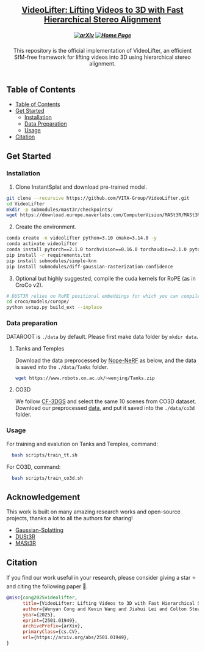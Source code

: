 <h2 align="center"> <a href="https://arxiv.org/abs/2501.01949">VideoLifter: Lifting Videos to 3D with Fast Hierarchical Stereo Alignment </a>

<h5 align="center">

[![arXiv](https://img.shields.io/badge/Arxiv-2501.01949-b31b1b.svg?logo=arXiv)](https://arxiv.org/abs/2501.01949) 
[![Home Page](https://img.shields.io/badge/Project-Website-green.svg)](https://videolifter.github.io/) 
</h5>

<div align="center">
This repository is the official implementation of VideoLifter, an efficient SfM-free framework for lifting videos into 3D using hierarchical stereo alignment.
</div>
<br>

## Table of Contents

- [Table of Contents](#table-of-contents)
- [Get Started](#get-started)
  - [Installation](#installation)
  - [Data Preparation](#data-preparation)
  - [Usage](#usage)
- [Citation](#citation)


## Get Started

### Installation
1. Clone InstantSplat and download pre-trained model.
```bash
git clone --recursive https://github.com/VITA-Group/VideoLifter.git
cd VideoLifter
mkdir -p submodules/mast3r/checkpoints/
wget https://download.europe.naverlabs.com/ComputerVision/MASt3R/MASt3R_ViTLarge_BaseDecoder_512_catmlpdpt_metric.pth -P submodules/mast3r/checkpoints/
```

2. Create the environment.
```bash
conda create -n videolifter python=3.10 cmake=3.14.0 -y
conda activate videolifter
conda install pytorch==2.1.0 torchvision==0.16.0 torchaudio==2.1.0 pytorch-cuda=11.8 -c pytorch -c nvidia
pip install -r requirements.txt
pip install submodules/simple-knn
pip install submodules/diff-gaussian-rasterization-confidence
```

3. Optional but highly suggested, compile the cuda kernels for RoPE (as in CroCo v2).
```bash
# DUST3R relies on RoPE positional embeddings for which you can compile some cuda kernels for faster runtime.
cd croco/models/curope/
python setup.py build_ext --inplace
```

### Data preparation
DATAROOT is `./data` by default. Please first make data folder by `mkdir data`.
1. Tanks and Temples

    Download the data preprocessed by [Nope-NeRF](https://github.com/ActiveVisionLab/nope-nerf/?tab=readme-ov-file#Data) as below, and the data is saved into the `./data/Tanks` folder.
    ```bash
    wget https://www.robots.ox.ac.uk/~wenjing/Tanks.zip
    ```

2. CO3D

    We follow [CF-3DGS](https://github.com/NVlabs/CF-3DGS.git) and select the same 10 scenes from CO3D dataset. Download our preprocessed [data](https://drive.google.com/file/d/1Wxo5ukiObHgrvElo25J0zDoNF6mnUWML/view?usp=sharing), and put it saved into the `./data/co3d` folder.

### Usage
For training and evalution on Tanks and Temples, command:
```bash
  bash scripts/train_tt.sh
```
For CO3D, command:
```bash
  bash scripts/train_co3d.sh
```

## Acknowledgement

This work is built on many amazing research works and open-source projects, thanks a lot to all the authors for sharing!

- [Gaussian-Splatting](https://github.com/graphdeco-inria/gaussian-splatting)
- [DUSt3R](https://github.com/naver/dust3r)
- [MASt3R](https://github.com/naver/mast3r)

## Citation
If you find our work useful in your research, please consider giving a star :star: and citing the following paper :pencil:.

```bibTeX
@misc{cong2025videolifter,
      title={VideoLifter: Lifting Videos to 3D with Fast Hierarchical Stereo Alignment}, 
      author={Wenyan Cong and Kevin Wang and Jiahui Lei and Colton Stearns and Yuanhao Cai and Dilin Wang and Rakesh Ranjan and Matt Feiszli and Leonidas Guibas and Zhangyang Wang and Weiyao Wang and Zhiwen Fan},
      year={2025},
      eprint={2501.01949},
      archivePrefix={arXiv},
      primaryClass={cs.CV},
      url={https://arxiv.org/abs/2501.01949}, 
}
